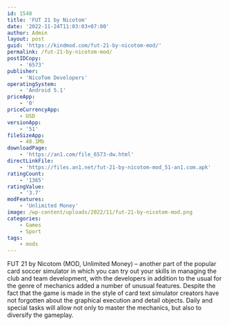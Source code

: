 ```yaml
---
id: 1548
title: 'FUT 21 by Nicotom'
date: '2022-11-24T11:03:03+07:00'
author: Admin
layout: post
guid: 'https://kindmod.com/fut-21-by-nicotom-mod/'
permalink: /fut-21-by-nicotom-mod/
postIDCopy:
    - '6573'
publisher:
    - 'NicoTom Developers'
operatingSystem:
    - 'Android 5.1'
priceApp:
    - '0'
priceCurrencyApp:
    - USD
versionApp:
    - '51'
fileSizeApp:
    - 48.1Mb
downloadPage:
    - 'https://an1.com/file_6573-dw.html'
directLinkFile:
    - 'https://files.an1.net/fut-21-by-nicotom-mod_51-an1.com.apk'
ratingCount:
    - '1365'
ratingValue:
    - '3.7'
modFeatures:
    - 'Unlimited Money'
image: /wp-content/uploads/2022/11/fut-21-by-nicotom-mod.png
categories:
    - Games
    - Sport
tags:
    - mods
---
```


FUT 21 by Nicotom (MOD, Unlimited Money) – another part of the popular card soccer simulator in which you can try out your skills in managing the club and team development, with the developers in addition to the usual for the genre of mechanics added a number of unusual features. Despite the fact that the game is made in the style of card text simulator creators have not forgotten about the graphical execution and detail objects. Daily and special tasks will allow not only to master the mechanics, but also to diversify the gameplay.